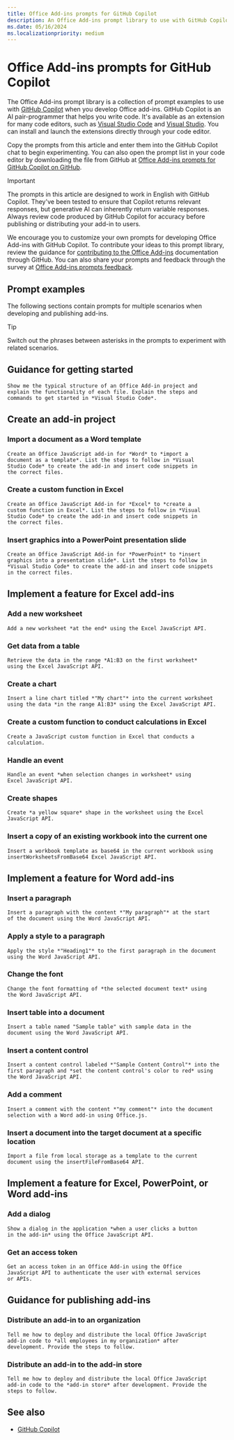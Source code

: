 ```yaml
---
title: Office Add-ins prompts for GitHub Copilot
description: An Office Add-ins prompt library to use with GitHub Copilot.
ms.date: 05/16/2024
ms.localizationpriority: medium
---
```


# Office Add-ins prompts for GitHub Copilot

The Office Add-ins prompt library is a collection of prompt examples to use with [GitHub Copilot](https://github.com/features/copilot/plans) when you develop Office add-ins. GitHub Copilot is an AI pair-programmer that helps you write code. It's available as an extension for many code editors, such as [Visual Studio Code](https://marketplace.visualstudio.com/items?itemName=GitHub.copilot) and [Visual Studio](https://marketplace.visualstudio.com/items?itemName=GitHub.copilotvs). You can install and launch the extensions directly through your code editor.

Copy the prompts from this article and enter them into the GitHub Copilot chat to begin experimenting. You can also open the prompt list in your code editor by downloading the file from GitHub at [Office Add-ins prompts for GitHub Copilot on GitHub](https://github.com/OfficeDev/office-js-docs-pr/blob/main/docs/resources/resources-github-copilot-prompt-library.md).

> [!IMPORTANT]
> The prompts in this article are designed to work in English with GitHub Copilot. They've been tested to ensure that Copilot returns relevant responses, but generative AI can inherently return variable responses. Always review code produced by GitHub Copilot for accuracy before publishing or distributing your add-in to users.

We encourage you to customize your own prompts for developing Office Add-ins with GitHub Copilot. To contribute your ideas to this prompt library, review the guidance for [contributing to the Office Add-ins](https://github.com/OfficeDev/office-js-docs-pr/blob/main/Contributing.md) documentation through GitHub. You can also share your prompts and feedback through the survey at [Office Add-ins prompts feedback](https://aka.ms/promptfeedback).

## Prompt examples

The following sections contain prompts for multiple scenarios when developing and publishing add-ins.

> [!TIP]
> Switch out the phrases between asterisks in the prompts to experiment with related scenarios.

## Guidance for getting started

```code
Show me the typical structure of an Office Add-in project and 
explain the functionality of each file. Explain the steps and 
commands to get started in *Visual Studio Code*.
```

## Create an add-in project

### Import a document as a Word template

```code
Create an Office JavaScript add-in for *Word* to *import a 
document as a template*. List the steps to follow in *Visual 
Studio Code* to create the add-in and insert code snippets in 
the correct files.
```

### Create a custom function in Excel

```code
Create an Office JavaScript Add-in for *Excel* to *create a
custom function in Excel*. List the steps to follow in *Visual 
Studio Code* to create the add-in and insert code snippets in 
the correct files.
```

### Insert graphics into a PowerPoint presentation slide

```code
Create an Office JavaScript Add-in for *PowerPoint* to *insert 
graphics into a presentation slide*. List the steps to follow in 
*Visual Studio Code* to create the add-in and insert code snippets 
in the correct files.
```

## Implement a feature for Excel add-ins

### Add a new worksheet

```code
Add a new worksheet *at the end* using the Excel JavaScript API.
```

### Get data from a table

```code
Retrieve the data in the range *A1:B3 on the first worksheet* 
using the Excel JavaScript API.
```

### Create a chart

```code
Insert a line chart titled *"My chart"* into the current worksheet 
using the data *in the range A1:B3* using the Excel JavaScript API.
```

### Create a custom function to conduct calculations in Excel

```code
Create a JavaScript custom function in Excel that conducts a 
calculation.
```

### Handle an event

```code
Handle an event *when selection changes in worksheet* using 
Excel JavaScript API.
```

### Create shapes

```code
Create *a yellow square* shape in the worksheet using the Excel 
JavaScript API.
```

### Insert a copy of an existing workbook into the current one

```code
Insert a workbook template as base64 in the current workbook using 
insertWorksheetsFromBase64 Excel JavaScript API.
```

## Implement a feature for Word add-ins

### Insert a paragraph

```code
Insert a paragraph with the content *"My paragraph"* at the start 
of the document using the Word JavaScript API.
```

### Apply a style to a paragraph

```code
Apply the style *"Heading1"* to the first paragraph in the document 
using the Word JavaScript API.
```

### Change the font

```code
Change the font formatting of *the selected document text* using 
the Word JavaScript API.
```

### Insert table into a document

```code
Insert a table named "Sample table" with sample data in the 
document using the Word JavaScript API.
```

### Insert a content control

```code
Insert a content control labeled *"Sample Content Control"* into the 
first paragraph and *set the content control's color to red* using 
the Word JavaScript API.
```

### Add a comment

```code
Insert a comment with the content *"my comment"* into the document 
selection with a Word add-in using Office.js.
```

### Insert a document into the target document at a specific location

```code
Import a file from local storage as a template to the current 
document using the insertFileFromBase64 API.
```

## Implement a feature for Excel, PowerPoint, or Word add-ins

### Add a dialog

```code
Show a dialog in the application *when a user clicks a button 
in the add-in* using the Office JavaScript API.
```

### Get an access token

```code
Get an access token in an Office Add-in using the Office 
JavaScript API to authenticate the user with external services 
or APIs.
```

## Guidance for publishing add-ins

### Distribute an add-in to an organization

```code
Tell me how to deploy and distribute the local Office JavaScript 
add-in code to *all employees in my organization* after 
development. Provide the steps to follow.
```

### Distribute an add-in to the add-in store

```code
Tell me how to deploy and distribute the local Office JavaScript 
add-in code to the *add-in store* after development. Provide the 
steps to follow.
```

## See also

- [GitHub Copilot](https://github.com/features/copilot/plans)